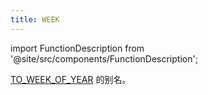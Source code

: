 ```yaml
---
title: WEEK
---
```

import FunctionDescription from '@site/src/components/FunctionDescription';

<FunctionDescription description="引入或更新于：v1.2.375"/>

[TO_WEEK_OF_YEAR](to-week-of-year.md) 的别名。